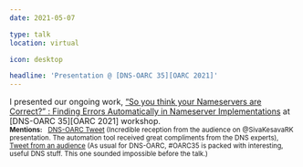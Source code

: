 ```yaml
---
date: 2021-05-07

type: talk
location: virtual

icon: desktop

headline: 'Presentation @ [DNS-OARC 35][OARC 2021]'
---
```


I presented our ongoing work, [“So you think your Nameservers are Correct?” : Finding Errors Automatically in Nameserver Implementations](https://indico.dns-oarc.net/event/38/contributions/842/) at [DNS-OARC 35][OARC 2021] workshop.
<br>
<small>**Mentions:** &nbsp; [DNS-OARC Tweet](https://twitter.com/dnsoarc/status/1390497128825376770) (Incredible reception from the audience on 
@SivaKesavaRK presentation. The automation tool received great compliments from the DNS experts), <br>
[Tweet from an audience](https://twitter.com/suzworldwide/status/1390497711397421058) (As usual for DNS-OARC, #OARC35 is packed with interesting, useful DNS stuff. This one sounded impossible before the talk.)
</small>